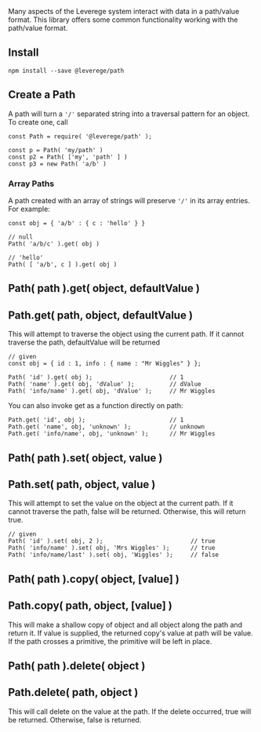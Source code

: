 
Many aspects of the Leverege system interact with data in a path/value format. This library offers some common functionality working with the path/value format.

## Install

```
npm install --save @leverege/path
```

## Create a Path

A path will turn a `'/'` separated string into a traversal pattern for an object. To create one, call

```
const Path = require( '@leverege/path' );

const p = Path( 'my/path' )
const p2 = Path( ['my', 'path' ] )
const p3 = new Path( 'a/b' )
```

### Array Paths
A path created with an array of strings will preserve `'/'` in its array entries. For example:

```
const obj = { 'a/b' : { c : 'hello' } }

// null
Path( 'a/b/c' ).get( obj )

// 'hello'
Path( [ 'a/b', c ] ).get( obj )
```

## Path( path ).get( object, defaultValue )
## Path.get( path, object, defaultValue )

This will attempt to traverse the object using the current path. If it cannot traverse the path, defaultValue will be returned

```
// given
const obj = { id : 1, info : { name : "Mr Wiggles" } };

Path( 'id' ).get( obj );                      // 1
Path( 'name' ).get( obj, 'dValue' );          // dValue
Path( 'info/name' ).get( obj, 'dValue' );     // Mr Wiggles
```

You can also invoke get as a function directly on path:
```
Path.get( 'id', obj );                        // 1
Path.get( 'name', obj, 'unknown' );           // unknown
Path.get( 'info/name', obj, 'unknown' );      // Mr Wiggles
```


## Path( path ).set( object, value )
## Path.set( path, object, value )

This will attempt to set the value on the object at the current path. If it cannot traverse the path, false will be returned. Otherwise, this will return true.

```
// given
Path( 'id' ).set( obj, 2 );                         // true
Path( 'info/name' ).set( obj, 'Mrs Wiggles' );      // true
Path( 'info/name/last' ).set( obj, 'Wiggles' );     // false
```


## Path( path ).copy( object, [value] )
## Path.copy( path, object, [value] )

This will make a shallow copy of object and all object along the path and return it. If value is supplied, the returned copy's value at path will be value. If the path crosses a primitive, the primitive will be left in place.


## Path( path ).delete( object )
## Path.delete( path, object )

This will call delete on the value at the path. If the delete occurred, true will be returned. Otherwise, false is returned.


